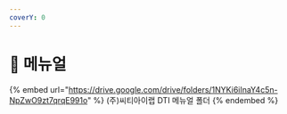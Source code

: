 ```yaml
---
coverY: 0
---
```


# 📖 메뉴얼

{% embed url="https://drive.google.com/drive/folders/1NYKi6iInaY4c5n-NpZwO9zt7qrqE991o" %}
(주)씨티아이랩 DTI 메뉴얼 폴더
{% endembed %}
